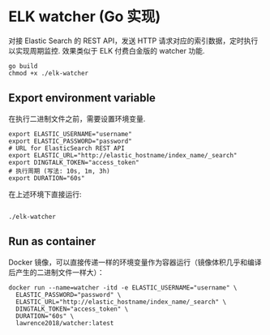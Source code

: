 # ELK watcher (Go 实现)

对接 Elastic Search 的 REST API，发送 HTTP 请求对应的索引数据，定时执行以实现周期监控. 效果类似于 ELK 付费白金版的 watcher 功能.

```shell
go build
chmod +x ./elk-watcher
```

## Export environment variable

在执行二进制文件之前，需要设置环境变量.

```shell
export ELASTIC_USERNAME="username"
export ELASTIC_PASSWORD="password"
# URL for ElasticSearch REST API
export ELASTIC_URL="http://elastic_hostname/index_name/_search"
export DINGTALK_TOKEN="access_token"
# 执行周期 (写法: 10s, 1m, 3h)
export DURATION="60s"
```

在上述环境下直接运行:

```shell

./elk-watcher
```

## Run as container

Docker 镜像，可以直接传递一样的环境变量作为容器运行（镜像体积几乎和编译后产生的二进制文件一样大）：

```shell
docker run --name=watcher -itd -e ELASTIC_USERNAME="username" \
  ELASTIC_PASSWORD="password" \
  ELASTIC_URL="http://elastic_hostname/index_name/_search" \
  DINGTALK_TOKEN="access_token" \
  DURATION="60s" \
  lawrence2018/watcher:latest
```
